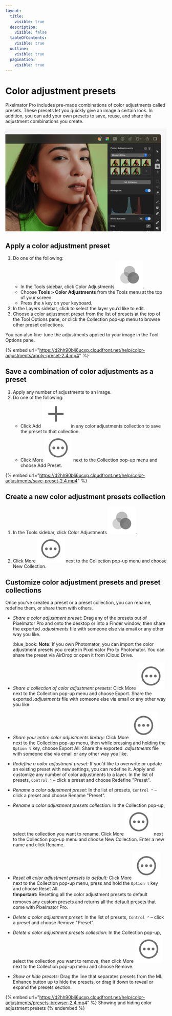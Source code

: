 ```yaml
---
layout:
  title:
    visible: true
  description:
    visible: false
  tableOfContents:
    visible: true
  outline:
    visible: true
  pagination:
    visible: true
---
```


# Color adjustment presets

Pixelmator Pro includes pre-made combinations of color adjustments called presets. These presets let you quickly give an image a certain look. In addition, you can add your own presets to save, reuse, and share the adjustment combinations you create.

![](../.gitbook/assets/Color-adjustment-presets.png)

## Apply a color adjustment preset

1. Do one of the following:
   * In the Tools sidebar, click Color Adjustments <img src="../.gitbook/assets/Color-Adjustments.png" alt="" data-size="line">.
   * Choose **Tools > Color Adjustments** from the Tools menu at the top of your screen.
   * Press the `A` key on your keyboard.
2. In the Layers sidebar, click to select the layer you’d like to edit.
3. Choose a color adjustment preset from the list of presets at the top of the Tool Options pane, or click the Collection pop-up menu to browse other preset collections.

You can also fine-tune the adjustments applied to your image in the Tool Options pane.

{% embed url="https://d2hh90bli6ucxp.cloudfront.net/help/color-adjustments/apply-preset-2.4.mp4" %}

## Save a combination of color adjustments as a preset

1. Apply any number of adjustments to an image.
2. Do one of the following:
   * Click Add <img src="../.gitbook/assets/Plus.png" alt="" data-size="line"> in any color adjustments collection to save the preset to that collection.
   * Click More <img src="../.gitbook/assets/More.png" alt="" data-size="line"> next to the Collection pop-up menu and choose Add Preset.

{% embed url="https://d2hh90bli6ucxp.cloudfront.net/help/color-adjustments/save-preset-2.4.mp4" %}

## Create a new color adjustment presets collection

1. In the Tools sidebar, click Color Adjustments <img src="../.gitbook/assets/Color-Adjustments.png" alt="" data-size="line">.
2. Click More <img src="../.gitbook/assets/More.png" alt="" data-size="line"> next to the Collection pop-up menu and choose New Collection.

## Customize color adjustment presets and preset collections

Once you've created a preset or a preset collection, you can rename, redefine them, or share them with others.

*   _Share a color adjustment preset:_ Drag any of the presets out of Pixelmator Pro and onto the desktop or into a Finder window, then share the exported _.adjustments_ file with someone else via email or any other way you like.

    :blue\_book: **Note:** If you own Photomator, you can import the color adjustment presets you create in Pixelmator Pro to Photomator. You can share the preset via AirDrop or open it from iCloud Drive.
* _Share a collection of color adjustment presets:_ Click More <img src="../.gitbook/assets/More.png" alt="" data-size="line"> next to the Collection pop-up menu and choose Export. Share the exported _.adjustments_ file with someone else via email or any other way you like
* _Share your entire color adjustments library:_ Click More <img src="../.gitbook/assets/More.png" alt="" data-size="line"> next to the Collection pop-up menu, then while pressing and holding the `Option ⌥` key, choose Export All. Share the exported _.adjustments_ file with someone else via email or any other way you like.
* _Redefine a color adjustment preset:_ If you’d like to overwrite or update an existing preset with new settings, you can redefine it. Apply and customize any number of color adjustments to a layer. In the list of presets, `Control ⌃` – click a preset and choose Redefine "Preset".
* _Rename a color adjustment preset:_ In the list of presets, `Control ⌃` – click a preset and choose Rename "Preset".
* _Rename a color adjustment presets collection:_ In the Collection pop-up, select the collection you want to rename. Click More <img src="../.gitbook/assets/More.png" alt="" data-size="line"> next to the Collection pop-up menu and choose New Collection. Enter a new name and click Rename.
* _Reset all color adjustment presets to default:_ Click More <img src="../.gitbook/assets/More.png" alt="" data-size="line"> next to the Collection pop-up menu, press and hold the `Option ⌥` key and choose Reset All.\
  :exclamation:**Important:** Resetting all the color adjustment presets to default removes any custom presets and returns all the default presets that come with Pixelmator Pro.
* _Delete a color adjustment preset:_ In the list of presets, `Control ⌃` – click a preset and choose Remove "Preset".
* _Delete a color adjustment presets collection:_ In the Collection pop-up, select the collection you want to remove, then click More <img src="../.gitbook/assets/More.png" alt="" data-size="line"> next to the Collection pop-up menu and choose Remove.
* _Show or hide presets:_ Drag the line that separates presets from the ML Enhance button up to hide the presets, or drag it down to reveal or expand the presets section.

{% embed url="https://d2hh90bli6ucxp.cloudfront.net/help/color-adjustments/presets-browser-2.4.mp4" %}
Showing and hiding color adjustment presets
{% endembed %}

